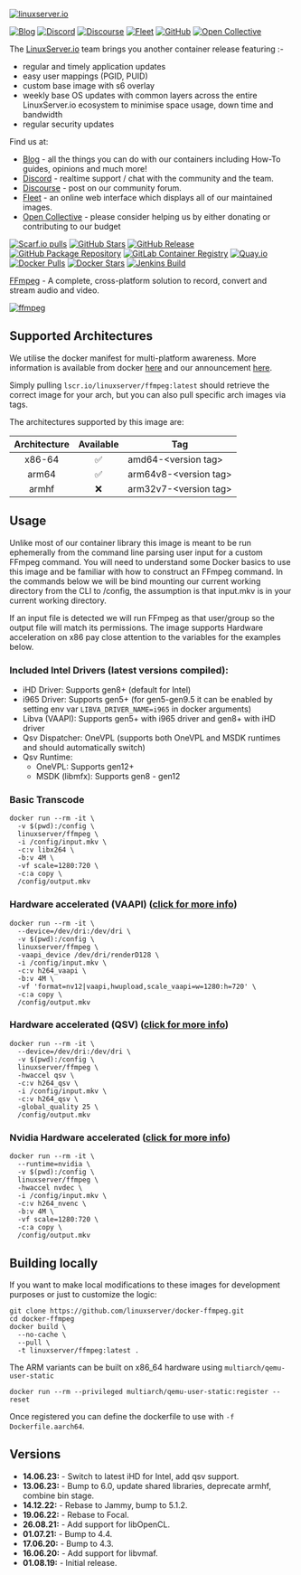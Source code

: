 <!-- DO NOT EDIT THIS FILE MANUALLY  -->
<!-- Please read the https://github.com/linuxserver/docker-ffmpeg/blob/master/.github/CONTRIBUTING.md -->

[![linuxserver.io](https://raw.githubusercontent.com/linuxserver/docker-templates/master/linuxserver.io/img/linuxserver_medium.png)](https://linuxserver.io)

[![Blog](https://img.shields.io/static/v1.svg?color=94398d&labelColor=555555&logoColor=ffffff&style=for-the-badge&label=linuxserver.io&message=Blog)](https://blog.linuxserver.io "all the things you can do with our containers including How-To guides, opinions and much more!")
[![Discord](https://img.shields.io/discord/354974912613449730.svg?color=94398d&labelColor=555555&logoColor=ffffff&style=for-the-badge&label=Discord&logo=discord)](https://discord.gg/YWrKVTn "realtime support / chat with the community and the team.")
[![Discourse](https://img.shields.io/discourse/https/discourse.linuxserver.io/topics.svg?color=94398d&labelColor=555555&logoColor=ffffff&style=for-the-badge&logo=discourse)](https://discourse.linuxserver.io "post on our community forum.")
[![Fleet](https://img.shields.io/static/v1.svg?color=94398d&labelColor=555555&logoColor=ffffff&style=for-the-badge&label=linuxserver.io&message=Fleet)](https://fleet.linuxserver.io "an online web interface which displays all of our maintained images.")
[![GitHub](https://img.shields.io/static/v1.svg?color=94398d&labelColor=555555&logoColor=ffffff&style=for-the-badge&label=linuxserver.io&message=GitHub&logo=github)](https://github.com/linuxserver "view the source for all of our repositories.")
[![Open Collective](https://img.shields.io/opencollective/all/linuxserver.svg?color=94398d&labelColor=555555&logoColor=ffffff&style=for-the-badge&label=Supporters&logo=open%20collective)](https://opencollective.com/linuxserver "please consider helping us by either donating or contributing to our budget")

The [LinuxServer.io](https://linuxserver.io) team brings you another container release featuring :-

 * regular and timely application updates
 * easy user mappings (PGID, PUID)
 * custom base image with s6 overlay
 * weekly base OS updates with common layers across the entire LinuxServer.io ecosystem to minimise space usage, down time and bandwidth
 * regular security updates

Find us at:
* [Blog](https://blog.linuxserver.io) - all the things you can do with our containers including How-To guides, opinions and much more!
* [Discord](https://discord.gg/YWrKVTn) - realtime support / chat with the community and the team.
* [Discourse](https://discourse.linuxserver.io) - post on our community forum.
* [Fleet](https://fleet.linuxserver.io) - an online web interface which displays all of our maintained images.
* [Open Collective](https://opencollective.com/linuxserver) - please consider helping us by either donating or contributing to our budget

[![Scarf.io pulls](https://scarf.sh/installs-badge/linuxserver-ci/linuxserver%2Fffmpeg?color=94398d&label-color=555555&logo-color=ffffff&style=for-the-badge&package-type=docker)](https://scarf.sh/gateway/linuxserver-ci/docker/linuxserver%2Fffmpeg)
[![GitHub Stars](https://img.shields.io/github/stars/linuxserver/docker-ffmpeg.svg?color=94398d&labelColor=555555&logoColor=ffffff&style=for-the-badge&logo=github)](https://github.com/linuxserver/docker-ffmpeg)
[![GitHub Release](https://img.shields.io/github/release/linuxserver/docker-ffmpeg.svg?color=94398d&labelColor=555555&logoColor=ffffff&style=for-the-badge&logo=github)](https://github.com/linuxserver/docker-ffmpeg/releases)
[![GitHub Package Repository](https://img.shields.io/static/v1.svg?color=94398d&labelColor=555555&logoColor=ffffff&style=for-the-badge&label=linuxserver.io&message=GitHub%20Package&logo=github)](https://github.com/linuxserver/docker-ffmpeg/packages)
[![GitLab Container Registry](https://img.shields.io/static/v1.svg?color=94398d&labelColor=555555&logoColor=ffffff&style=for-the-badge&label=linuxserver.io&message=GitLab%20Registry&logo=gitlab)](https://gitlab.com/linuxserver.io/docker-ffmpeg/container_registry)
[![Quay.io](https://img.shields.io/static/v1.svg?color=94398d&labelColor=555555&logoColor=ffffff&style=for-the-badge&label=linuxserver.io&message=Quay.io)](https://quay.io/repository/linuxserver.io/ffmpeg)
[![Docker Pulls](https://img.shields.io/docker/pulls/linuxserver/ffmpeg.svg?color=94398d&labelColor=555555&logoColor=ffffff&style=for-the-badge&label=pulls&logo=docker)](https://hub.docker.com/r/linuxserver/ffmpeg)
[![Docker Stars](https://img.shields.io/docker/stars/linuxserver/ffmpeg.svg?color=94398d&labelColor=555555&logoColor=ffffff&style=for-the-badge&label=stars&logo=docker)](https://hub.docker.com/r/linuxserver/ffmpeg)
[![Jenkins Build](https://img.shields.io/jenkins/build?labelColor=555555&logoColor=ffffff&style=for-the-badge&jobUrl=https%3A%2F%2Fci.linuxserver.io%2Fjob%2FDocker-Pipeline-Builders%2Fjob%2Fdocker-ffmpeg%2Fjob%2Fmaster%2F&logo=jenkins)](https://ci.linuxserver.io/job/Docker-Pipeline-Builders/job/docker-ffmpeg/job/master/)

[FFmpeg](https://ffmpeg.org) - A complete, cross-platform solution to record, convert and stream audio and video.


[![ffmpeg](https://raw.githubusercontent.com/linuxserver/docker-templates/master/linuxserver.io/img/ffmpeg.png)](https://ffmpeg.org)

## Supported Architectures

We utilise the docker manifest for multi-platform awareness. More information is available from docker [here](https://github.com/docker/distribution/blob/master/docs/spec/manifest-v2-2.md#manifest-list) and our announcement [here](https://blog.linuxserver.io/2019/02/21/the-lsio-pipeline-project/).

Simply pulling `lscr.io/linuxserver/ffmpeg:latest` should retrieve the correct image for your arch, but you can also pull specific arch images via tags.

The architectures supported by this image are:

| Architecture | Available | Tag |
| :----: | :----: | ---- |
| x86-64 | ✅ | amd64-\<version tag\> |
| arm64 | ✅ | arm64v8-\<version tag\> |
| armhf| ❌ | arm32v7-\<version tag\> |

## Usage

Unlike most of our container library this image is meant to be run ephemerally from the command line parsing user input for a custom FFmpeg command. You will need to understand some Docker basics to use this image and be familiar with how to construct an FFmpeg command. In the commands below we will be bind mounting our current working directory from the CLI to /config, the assumption is that input.mkv is in your current working directory.

If an input file is detected we will run FFmpeg as that user/group so the output file will match its permissions.
The image supports Hardware acceleration on x86 pay close attention to the variables for the examples below.

### Included Intel Drivers (latest versions compiled):
- iHD Driver: Supports gen8+ (default for Intel)
- i965 Driver: Supports gen5+ (for gen5-gen9.5 it can be enabled by setting env var `LIBVA_DRIVER_NAME=i965` in docker arguments)
- Libva (VAAPI): Supports gen5+ with i965 driver and gen8+ with iHD driver
- Qsv Dispatcher: OneVPL (supports both OneVPL and MSDK runtimes and should automatically switch)
- Qsv Runtime:
  - OneVPL: Supports gen12+
  - MSDK (libmfx): Supports gen8 - gen12

### Basic Transcode

```
docker run --rm -it \
  -v $(pwd):/config \
  linuxserver/ffmpeg \
  -i /config/input.mkv \
  -c:v libx264 \
  -b:v 4M \
  -vf scale=1280:720 \
  -c:a copy \
  /config/output.mkv
```

### Hardware accelerated (VAAPI) ([click for more info](https://trac.ffmpeg.org/wiki/Hardware/VAAPI))

```
docker run --rm -it \
  --device=/dev/dri:/dev/dri \
  -v $(pwd):/config \
  linuxserver/ffmpeg \
  -vaapi_device /dev/dri/renderD128 \
  -i /config/input.mkv \
  -c:v h264_vaapi \
  -b:v 4M \
  -vf 'format=nv12|vaapi,hwupload,scale_vaapi=w=1280:h=720' \
  -c:a copy \
  /config/output.mkv
```

### Hardware accelerated (QSV) ([click for more info](https://trac.ffmpeg.org/wiki/Hardware/QuickSync))

```
docker run --rm -it \
  --device=/dev/dri:/dev/dri \
  -v $(pwd):/config \
  linuxserver/ffmpeg \
  -hwaccel qsv \
  -c:v h264_qsv \
  -i /config/input.mkv \
  -c:v h264_qsv \
  -global_quality 25 \
  /config/output.mkv
```

### Nvidia Hardware accelerated ([click for more info](https://trac.ffmpeg.org/wiki/HWAccelIntro#CUDANVENCNVDEC))

```
docker run --rm -it \
  --runtime=nvidia \
  -v $(pwd):/config \
  linuxserver/ffmpeg \
  -hwaccel nvdec \
  -i /config/input.mkv \
  -c:v h264_nvenc \
  -b:v 4M \
  -vf scale=1280:720 \
  -c:a copy \
  /config/output.mkv
```

## Building locally

If you want to make local modifications to these images for development purposes or just to customize the logic:
```
git clone https://github.com/linuxserver/docker-ffmpeg.git
cd docker-ffmpeg
docker build \
  --no-cache \
  --pull \
  -t linuxserver/ffmpeg:latest .
```

The ARM variants can be built on x86_64 hardware using `multiarch/qemu-user-static`
```
docker run --rm --privileged multiarch/qemu-user-static:register --reset
```

Once registered you can define the dockerfile to use with `-f Dockerfile.aarch64`.

## Versions

* **14.06.23:** - Switch to latest iHD for Intel, add qsv support.
* **13.06.23:** - Bump to 6.0, update shared libraries, deprecate armhf, combine bin stage.
* **14.12.22:** - Rebase to Jammy, bump to 5.1.2.
* **19.06.22:** - Rebase to Focal.
* **26.08.21:** - Add support for libOpenCL.
* **01.07.21:** - Bump to 4.4.
* **17.06.20:** - Bump to 4.3.
* **16.06.20:** - Add support for libvmaf.
* **01.08.19:** - Initial release.
